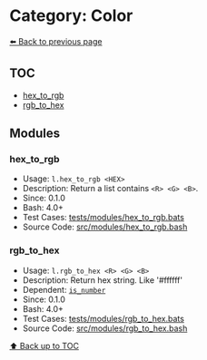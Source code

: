 # Category: Color

[⬅️ Back to previous page](./README.md)

## TOC

- [hex_to_rgb](#hex_to_rgb)
- [rgb_to_hex](#rgb_to_hex)

## Modules

### hex_to_rgb

- Usage: `l.hex_to_rgb <HEX>`
- Description: Return a list contains `<R> <G> <B>`.
- Since: 0.1.0
- Bash: 4.0+
- Test Cases: [tests/modules/hex_to_rgb.bats](../../tests/modules/hex_to_rgb.bats)
- Source Code: [src/modules/hex_to_rgb.bash](../../src/modules/hex_to_rgb.bash)

### rgb_to_hex

- Usage: `l.rgb_to_hex <R> <G> <B>`
- Description: Return hex string. Like '#ffffff'
- Dependent: [`is_number`](./condition.md#is_number)
- Since: 0.1.0
- Bash: 4.0+
- Test Cases: [tests/modules/rgb_to_hex.bats](../../tests/modules/rgb_to_hex.bats)
- Source Code: [src/modules/rgb_to_hex.bash](../../src/modules/rgb_to_hex.bash)

[⬆️ Back up to TOC](#toc)
